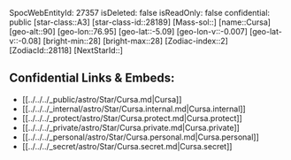 ﻿---
location: [-5.09,76.95,90]
type: Station
tags:
- astro/Star

---
SpocWebEntityId: 27357
isDeleted: false
isReadOnly: false
confidential: public
[star-class::A3]
[star-class-id::28189]
[Mass-sol::]
[name::Cursa]
[geo-alt::90]
[geo-lon::76.95]
[geo-lat::-5.09]
[geo-lon-v::-0.007]
[geo-lat-v::-0.08]
[bright-min::28]
[bright-max::28]
[Zodiac-index::2]
[ZodiacId::28118]
[NextStarId::]



## Confidential Links & Embeds: 
- [[../../../_public/astro/Star/Cursa.md|Cursa]] 
- [[../../../_internal/astro/Star/Cursa.internal.md|Cursa.internal]] 
- [[../../../_protect/astro/Star/Cursa.protect.md|Cursa.protect]] 
- [[../../../_private/astro/Star/Cursa.private.md|Cursa.private]] 
- [[../../../_personal/astro/Star/Cursa.personal.md|Cursa.personal]] 
- [[../../../_secret/astro/Star/Cursa.secret.md|Cursa.secret]]

